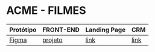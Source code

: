 # ACME - FILMES

Protótipo | FRONT-END | Landing Page | CRM
----------|-----------|--------------|-----
[Figma][link1] | [projeto][link2] | [link][link3] | [link][link3] 


[link1]: https://www.figma.com/file/0aFchQCXOviNyNfZ9weKuq/ACME-FILMES?type=design&node-id=0-1&mode=design&t=R6GkFlAmlnX9XauP-0
[link2]: https://github.com/carolneponucenaa/Front-ACME/
[link3]: https://github.com/carolneponucenaa/Front-ACME/
